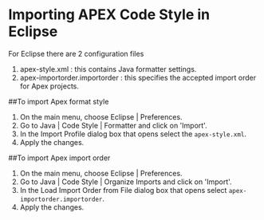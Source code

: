 Importing APEX Code Style in Eclipse
====================================
For Eclipse there are 2 configuration files
1. apex-style.xml : this contains Java formatter settings.
2. apex-importorder.importorder : this specifies the accepted import order for Apex projects.

##To import Apex format style
1. On the main menu, choose Eclipse | Preferences.
2. Go to Java | Code Style | Formatter and click on 'Import'.
3. In the Import Profile dialog box that opens select the `apex-style.xml`.
4. Apply the changes.

##To import Apex import order
1. On the main menu, choose Eclipse | Preferences.
2. Go to Java | Code Style | Organize Imports and click on 'Import'.
3. In the Load Import Order from File dialog box that opens select `apex-importorder.importorder`.
4. Apply the changes.
